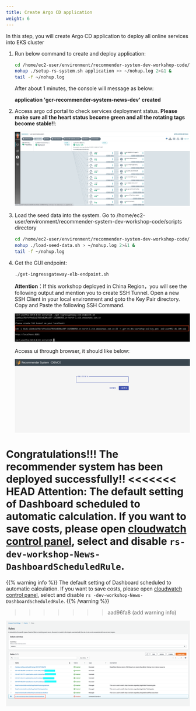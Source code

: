```yaml
---
title: Create Argo CD application
weight: 6
---
```


In this step, you will create Argo CD application to deploy all online services into EKS cluster

1. Run below command to create and deploy application:

    ```sh
    cd /home/ec2-user/environment/recommender-system-dev-workshop-code/scripts
    nohup ./setup-rs-system.sh application >> ~/nohup.log 2>&1 &
    tail -f ~/nohup.log 
    ```

    After about 1 minutes, the console will message as below:

    **application 'gcr-recommender-system-news-dev' created**

2. Access argo cd portal to check services deployment status. **Please make sure all the heart status become green and all the rotating tags become stable!!**:

    ![Argocd application status](/images/argocd-app-status.png)

3. Load the seed data into the system. Go to /home/ec2-user/environment/recommender-system-dev-workshop-code/scripts directory

    ```sh
    cd /home/ec2-user/environment/recommender-system-dev-workshop-code/scripts
    nohup ./load-seed-data.sh > ~/nohup.log 2>&1 &
    tail -f ~/nohup.log 
    ```

4. Get the GUI endpoint:

    ```sh
    ./get-ingressgateway-elb-endpoint.sh
    ```

   **Attention**：If this workshop deployed in China Region，you will see the following output and mention you to create SSH Tunnel. Open a new SSH Client in your local environment and goto the Key Pair directory. Copy and Paste the following SSH Command.
   
   ![Create Tunnel](/images/create-tunnel-endpoint.png)

    Access ui through browser, it should like below:

    ![Demo UI](/images/demo-ui.png)

Congratulations!!! The recommender system has been deployed successfully!!
<<<<<<< HEAD
**Attention**: The default setting of Dashboard scheduled to automatic calculation. If you want to save costs, please open [cloudwatch control panel](https://console.aws.amazon.com/events/home#/rules), select and disable `rs-dev-workshop-News-DashboardScheduledRule`.
=======

   {{% warning info %}}
    The default setting of Dashboard scheduled to automatic calculation. If you want to save costs, please open [cloudwatch control panel](https://console.aws.amazon.com/events/home#/rules), select and disable `rs -dev-workshop-News-DashboardScheduledRule`.
   {{% /warning %}}
>>>>>>> aad96fa8 (add warning info)

![Dashboard Schedule Disable](/images/dashboard-schedule-disable.png)

